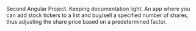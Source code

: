Second Angular Project. Keeping documentation light. An app where you can add stock tickers to a list and buy/sell a specified number of shares, thus adjusting the share price based on a predetermined factor. 
